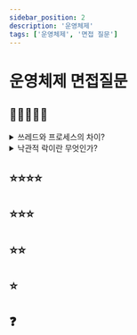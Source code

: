 ```yaml
---
sidebar_position: 2
description: '운영체제'
tags: ['운영체제', '면접 질문']
---
```


# 운영체제 면접질문

<!-- https://github.com/arch-spatula/technical-interview-for-FE/blob/main/%EB%A9%B4%EC%A0%91%EC%A7%88%EB%AC%B8/%EC%9A%B4%EC%98%81%EC%B2%B4%EC%A0%9C.md -->

## 🌟🌟🌟🌟🌟

<details>
<summary>쓰레드와 프로세스의 차이?</summary>
<div markdown="1">

프로세스는 메모리 상에서 실행중인 프로그램을 말하며, 스레드는 이 프로세스 안에서 실행되는 흐름 단위를 말한다.

프로세스는 동립적이기 때문에 다른 프로세스에 문제를 일으킬 수 없습니다. 크롬은 각 탭을 독립적인 프로세스로 처리합니다.

스레드는 프로세스 속에서 실행하는 단위입니다. 최소 1개 이상의 쓰레드를 갖고 있고 이 쓰레드 이름은 메인 쓰레드라고 부릅니다. 쓰레드는 동일한 메모리 공간을 공유힉 때문에 스위칭이 없습니다.

컨텍스트 스위칭으로 여러 프로세스를 처리할 수 있습니다. 컨텍스트 스위칭은 계산비용이 비쌉니다.

<iframe class="codepen" src="https://www.youtube.com/embed/4rLW7zg21gI" title="FANG Interview Question | Process vs Thread" frameborder="0" allow="accelerometer; autoplay; clipboard-write; encrypted-media; gyroscope; picture-in-picture; web-share" allowfullscreen></iframe>

흔한 면접 질문입니다.

이 질문을 답하기 전에는 프로그램이 무엇인지 알아야 합니다. 사람들이 말하는 프로그램은 주로 실행파일입니다. 프로그램의 실행절차에 대한 코드는 디스크에 저장되어 있습니다. 프로그램을 실행하게 되면 메모리로 호출되고 프로세서가 프로세싱을 합니다. 이때 프로세스가 됩니다. 활성화된 프로세스는 프로그램을 실행하기 위한 리소스도 포괄해 지칭합니다. 이런 리소스들은 보통 운영체제로 제어됩니다. 예를 들면 프로세스 레지스터, 프로그램 카운터, Stack Pointer, Memory Page가 됩니다. 또 할당된 stack, heap 같이 포함됩니다. 프로세스가 갖는 중요한 특징이 있습니다. 각각의 프로세스는 메모리에서 독립적으로 공간을 받습니다. 하나의 프로세스가 다른 프로세스를 침범하지 않습니다. 대표적으로 크롬은 각각의 탭이 독립적인 프로세스를 갖습니다.

반면 쓰레드는 프로세스를 실행하는 단위입니다. 프로세스는 최소한 1개 이상의 쓰레드를 갖을 수 밖에 없습니다. 이것을 보고 메인 쓰레드라고 부릅니다. 프로세스가 멀티 쓰레드를 갖는 경우는 꽤 흔합니다. 각각의 쓰레드는 독립적인 스택, 레지스터, 프로그램 카운터를 갖습니다. 더 정확히 스택포인터, 레지스터, 프로그램 카운터는 쓰레드 속하다고 하는 것이 더욱더 정확합니다. 왜냐하면 포함관계 때문입니다. 하나의 프로세스에서 여러 쓰레드로 자원을 공유하는 것은 가능합니다. 메모리에서 힙을 통해서 자원을 공유할 수 있습니다. 하지만 주의할 점은 오류를 갖는 쓰레드가 다른 쓰레드 악영향을 줄 수 있고 프로세스 전체를 깰 수 있습니다.

운영체제는 CPU에 어떻게 프로세스를 실행하는가? 이것은 컨텍스트 스위칭으로 해결합니다. 컨텍스트를 스위칭할 때는 하나의 프로세스를 중단하고 다른 프로세스를 활성화합니다. 운영체제는 현재 실행 중인 프로세스를 잠시 저장합니다. 중단 된 프로세스를 재개하기 위해서 저장합니다.

컨텍스트 스위칭 비용은 비쌉니다. 레지스터에 저장하고 로딩하고 메모리 페이지를 바꾸고 다양한 커널 데이터 구조를 갱신하는 과정이 들어갑니다.

실행 중인 쓰레드를 전환하는 것도 컨텍스트 스위칭이 또 필요합니다. 일반적으로 쓰레드를 전환하는 것이 프로세스를 전환하는 것보다 빠르다고 알려져있습니다. 추적해야 하는 단계가 더 짧습니다. 하지만 더 큰 요인은 같은 메모리 공간을 공유하기 때문에 가상 메모리 페이지를 전환할 필요가 없습니다. 가상 메모리 페이지 전환은 컨텍스트 스위치 중 더 비싼 비용에 속합니다.

컨텍스트 스위칭은 너무 비쌉니다. 예를 들면, fibers, coroutines 같은 방법으로 개선해보려고 합니다. 더 로우레벨 컨텍스트 스위칭의 복잡성까지 추적합니다. 일반적으로 어플리케이션이 스스로 스케줄링을 처리합니다. 장시간 동작하기 위해 애플리케이션은 주기적으로 테스크를 쪼개야 하는 의무를 갖습니다.

</div>
</details>

<details>
<summary>낙관적 락이란 무엇인가?</summary>
<div markdown="1">

</div>
</details>

## ⭐⭐⭐⭐

## ⭐⭐⭐

## ⭐⭐

## ⭐

## ❓
